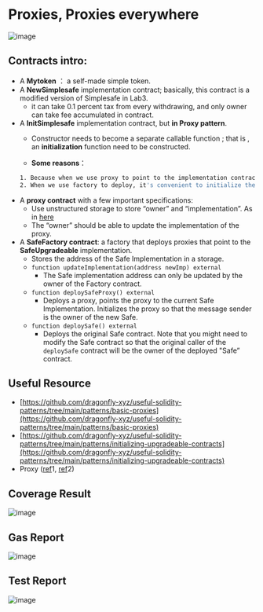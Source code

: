 # Proxies, Proxies everywhere

![image](https://user-images.githubusercontent.com/124324882/229817162-6671c38e-5bb7-4af3-8485-101090e78c18.png)


## Contracts intro:
- A **Mytoken** ： a self-made simple token. 
- A **NewSimplesafe** implementation contract; basically, this contract is a modified version of Simplesafe in Lab3.
    - it can take 0.1 percent tax from every withdrawing, and only owner can take fee accumulated in contract.
- A **InitSimplesafe** implementation contract, but **in Proxy pattern**.
    - Constructor needs to become a separate callable function ; that is , an **initialization** function need to be constructed.
     
    - **Some reasons**： 
    ```bash
    1. Because when we use proxy to point to the implementation contract, the original constructer function won't work out and we can't get the initial value.
    2. When we use factory to deploy, it's convenient to initialize the value of new proxy.
     ```
- A **proxy contract** with a few important specifications:
    - Use unstructured storage to store “owner” and “implementation”. As in [here](https://blog.openzeppelin.com/upgradeability-using-unstructured-storage/)
    - The “owner” should be able to update the implementation of the proxy.
- A **SafeFactory contract**: a factory that deploys proxies that point to the **SafeUpgradeable** implementation.
    - Stores the address of the Safe Implementation in a storage.
    - `function updateImplementation(address newImp) external`
        - The Safe implementation address can only be updated by the owner of the Factory contract.
    - `function deploySafeProxy() external`
        - Deploys a proxy, points the proxy to the current Safe Implementation. Initializes the proxy so that the message sender is the owner of the new Safe.
    - `function deploySafe() external`
        - Deploys the original Safe contract. Note that you might need to modify the Safe contract so that the original caller of the `deploySafe` contract will be the owner of the deployed "Safe” contract.


## Useful Resource
- [https://github.com/dragonfly-xyz/useful-solidity-patterns/tree/main/patterns/basic-proxies](https://github.com/dragonfly-xyz/useful-solidity-patterns/tree/main/patterns/basic-proxies)
- [https://github.com/dragonfly-xyz/useful-solidity-patterns/tree/main/patterns/initializing-upgradeable-contracts](https://github.com/dragonfly-xyz/useful-solidity-patterns/tree/main/patterns/initializing-upgradeable-contracts)
- Proxy ([ref](https://fravoll.github.io/solidity-patterns/proxy_delegate.html)1, [ref](https://solidity-by-example.org/app/upgradeable-proxy/)2)


## Coverage Result
![image](https://user-images.githubusercontent.com/124324882/229807203-2b0af9e2-bb9e-4ee4-91ce-5f3786863384.png)


## Gas Report
![image](https://user-images.githubusercontent.com/124324882/229808269-62c3ced2-aaf0-4d43-837d-44611b70d88a.png)


## Test Report 
![image](https://user-images.githubusercontent.com/124324882/229809299-9d7c616e-fe91-4321-8275-52a67ba730b1.png)
